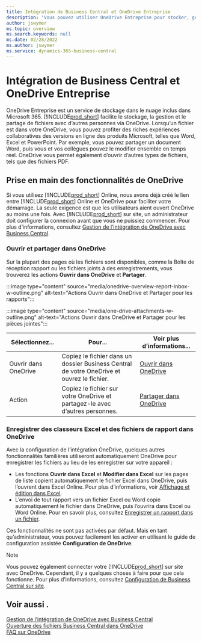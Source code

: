 ```yaml
---
title: Intégration de Business Central et OneDrive Entreprise
description: 'Vous pouvez utiliser OneDrive Entreprise pour stocker, gérer et partager des fichiers, tels que des rapports ou des pièces jointes. Cela fonctionne aussi si vous tapez One Drive.'
author: jswymer
ms.topic: overview
ms.search.keywords: null
ms.date: 02/28/2022
ms.author: jswymer
ms.service: dynamics-365-business-central
---
```


# Intégration de Business Central et OneDrive Entreprise

OneDrive Entreprise est un service de stockage dans le nuage inclus dans Microsoft 365. [!INCLUDE[prod_short](includes/prod_short.md)] facilite le stockage, la gestion et le partage de fichiers avec d’autres personnes via OneDrive. Lorsqu’un fichier est dans votre OneDrive, vous pouvez profiter des riches expériences collaboratives des versions en ligne des produits Microsoft, telles que Word, Excel et PowerPoint. Par exemple, vous pouvez partager un document Word, puis vous et vos collègues pouvez le modifier ensemble en temps réel. OneDrive vous permet également d’ouvrir d’autres types de fichiers, tels que des fichiers PDF. 

## Prise en main des fonctionnalités de OneDrive

Si vous utilisez [!INCLUDE[prod_short](includes/prod_short.md)] Online, nous avons déjà créé le lien entre [!INCLUDE[prod_short](includes/prod_short.md)] Online et OneDrive pour faciliter votre démarrage. La seule exigence est que les utilisateurs aient ouvert OneDrive au moins une fois. Avec [!INCLUDE[prod_short](includes/prod_short.md)] sur site, un administrateur doit configurer la connexion avant que vous ne puissiez commencer. Pour plus d’informations, consultez [Gestion de l’intégration de OneDrive avec Business Central](admin-onedrive-integration.md).

<!-- We've created the connection between [!INCLUDE[prod_short](includes/prod_short.md)] online and OneDrive, so it's easy to get started. The only requirement is that users have opened OneDrive at least one time. -->

### Ouvrir et partager dans OneDrive

Sur la plupart des pages où les fichiers sont disponibles, comme la Boîte de réception rapport ou les fichiers joints à des enregistrements, vous trouverez les actions **Ouvrir dans OneDrive** et **Partager**.

:::image type="content" source="media/onedrive-overview-report-inbox-w-outline.png" alt-text="Actions Ouvrir dans OneDrive et Partager pour les rapports":::


:::image type="content" source="media/one-drive-attachments-w-outline.png" alt-text="Actions Ouvrir dans OneDrive et Partager pour les pièces jointes":::

|Sélectionnez...|Pour...|Voir plus d’informations...|
|---------|-----|----------------|
|Ouvrir dans OneDrive|Copiez le fichier dans un dossier Business Central de votre OneDrive et ouvrez le fichier.|[Ouvrir dans OneDrive](across-share-onedrive.md#open-in-onedrive) |
|Action|Copiez le fichier sur votre OneDrive et partagez-le avec d’autres personnes.|[Partager dans OneDrive](across-share-onedrive.md#share) |

### Enregistrer des classeurs Excel et des fichiers de rapport dans OneDrive

Avec la configuration de l’intégration OneDrive, quelques autres fonctionnalités familières utiliseront automatiquement OneDrive pour enregistrer les fichiers au lieu de les enregistrer sur votre appareil :

- Les fonctions **Ouvrir dans Excel** et **Modifier dans Excel** sur les pages de liste copient automatiquement le fichier Excel dans OneDrive, puis l’ouvrent dans Excel Online. Pour plus d’informations, voir [Affichage et édition dans Excel](across-work-with-excel.md).
- L’envoi de tout rapport vers un fichier Excel ou Word copie automatiquement le fichier dans OneDrive, puis l’ouvrira dans Excel ou Word Online. Pour en savoir plus, consultez [Enregistrer un rapport dans un fichier](ui-work-report.md#saving-a-report-to-a-file).

Ces fonctionnalités ne sont pas activées par défaut. Mais en tant qu’administrateur, vous pouvez facilement les activer en utilisant le guide de configuration assistée **Configuration de OneDrive**.

<!--
When you use the **Open in OneDrive** action for the first time, [!INCLUDE[prod_short](includes/prod_short.md)] does the following in your OneDrive:

1. Creates a folder named [!INCLUDE[prod_short](includes/prod_short.md)]. 
2. In the [!INCLUDE[prod_short](includes/prod_short.md)] folder, it creates another folder with the same name as the company you're working in. If you work in more than one company, it will create a folder for the company you're working in when you use the **Open in OneDrive** action. 
3. Puts a copy of the file you selected in the folder, and then opens the file. The next time you use the action, it only copies and opens the file. 

The folder and its content are private until you decide to share them with others. For example, you might decide to share content with one or more of your coworkers, or even people outside of your organization. For more information, see [Share OneDrive files and folders](https://support.microsoft.com/office/share-onedrive-files-and-folders-9fcc2f7d-de0c-4cec-93b0-a82024800c07) in the content for OneDrive.
-->

> [!NOTE]
> Vous pouvez également connecter votre [!INCLUDE[prod_short](includes/prod_short.md)] sur site avec OneDrive. Cependant, il y a quelques choses à faire pour que cela fonctionne. Pour plus d’informations, consultez [Configuration de Business Central sur site](admin-onedrive-integration-onpremises.md).

## Voir aussi .

[Gestion de l’intégration de OneDrive avec Business Central](admin-onedrive-integration.md)  
[Ouverture des fichiers Business Central dans OneDrive](across-share-onedrive.md)  
[FAQ sur OneDrive](admin-onedrive-faq.md)  
